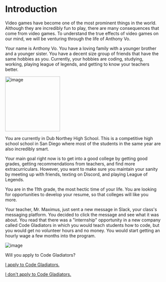 # Introduction

Video games have become one of the most prominent things in the world. Although they are incredibly fun to play, there are many consequences that come from video games. To understand the true effects of video games on our mind, we will be venturing through the life of Anthony Vo. 

Your name is Anthony Vo. You have a loving family with a younger brother and a younger sister. You have a decent size group of friends that have the same hobbies as you. Currently, your hobbies are coding, studying, working, playing league of legends, and getting to know your teachers better. 

<img width="177" alt="image" src="https://github.com/Dubshott/CAT3Book/assets/55414361/f2372c03-f5fb-42db-a8d0-a8c8b4d472f9">

You are currently in Dub Northey High School. This is a competitive high school school in San Diego where most of the students in the same year are also incredibly smart. 

Your main goal right now is to get into a good college by getting good grades, getting recommendations from teachers, and find more extracurriculars. However, you want to make sure you maintain your sanity by meeting up with friends, texting on Discord, and playing League of Legends. 

You are in the 11th grade, the most hectic time of your life. You are looking for opportunities to develop your resume, so that colleges will like you more. 

Your teacher, Mr. Maximus, just sent a new message in Slack, your class's messaging platform. You decided to click the message and see what it was about. You read that there was a "internship" opportunity in a new company called Code Gladiators in which you would teach students how to code, but you would get no volunteer hours and no money. You would start getting an hourly wage a few months into the program. 

![image](https://github.com/Dubshott/CAT3Book/assets/55414361/a115b7f0-adac-4fff-8c7f-8b5fbee8ce73)

Will you apply to Code Gladiators?

[I apply to Code Gladiators.](/Page1-ApplyJob.md)

[I don't apply to Code Gladiators.](/Page2-NoApplyJob.md) 
